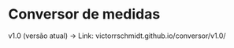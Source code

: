 <h1>Conversor de medidas</h1>

v1.0 (versão atual) -> Link: <a>victorrschmidt.github.io/conversor/v1.0/</a>
